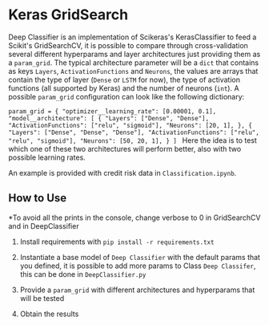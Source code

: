 # Keras GridSearch

Deep Classifier is an implementation of Scikeras's KerasClassifier to feed a Scikit's GridSearchCV, it is possible to compare through cross-validation several different hyperparams and layer architectures just providing them as a `param_grid`.
The typical architecture parameter will be a `dict` that contains as keys `Layers`, `ActivationFunctions` and `Neurons`, the values are arrays that contain the type of layer (`Dense` or `LSTM` for now), the type of activation functions (all supported by Keras) and the number of neurons (`int`). 
A possible `param_grid` configuration can look like the following dictionary:

`param_grid = {
    "optimizer__learning_rate": [0.00001, 0.1],
    "model__architecture": [
        {
            "Layers": ["Dense", "Dense"],
            "ActivationFunctions": ["relu", "sigmoid"],
            "Neurons": [20, 1],
        },
        {
            "Layers": ["Dense", "Dense", "Dense"],
            "ActivationFunctions": ["relu", "relu", "sigmoid"],
            "Neurons": [50, 20, 1],
        }
        ]
`
Here the idea is to test which one of these two architectures will perform better, also with two possible learning rates.

An example is provided with credit risk data in `Classification.ipynb`.

## How to Use

*To avoid all the prints in the console, change verbose to 0 in GridSearchCV and in DeepClassifier

1) Install requirements with `pip install -r requirements.txt`

2) Instantiate a base model of `Deep Classifier` with the default params that you defined, it is possible to add more params to Class `Deep Classifer`, this can be done in `DeepClassifier.py`

3) Provide a `param_grid` with different architectures and hyperparams that will be tested

4) Obtain the results
